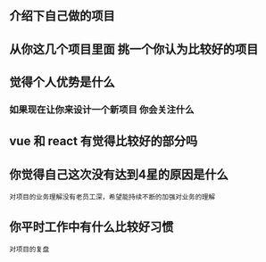 
## 介绍下自己做的项目

## 从你这几个项目里面 挑一个你认为比较好的项目

## 觉得个人优势是什么

### 如果现在让你来设计一个新项目 你会关注什么

## vue 和 react 有觉得比较好的部分吗

## 你觉得自己这次没有达到4星的原因是什么
    对项目的业务理解没有老员工深，希望能持续不断的加强对业务的理解
## 你平时工作中有什么比较好习惯

    对项目的复盘
